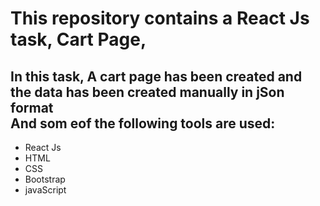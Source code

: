 # This repository contains a React Js task, Cart Page,

<h2>In this task, A cart page has been created and the data has been created manually in jSon format<br />
And som eof the following tools are used:</h2>

<ul>
  <li>React Js</li>
  <li>HTML</li>
  <li>CSS</li>
  <li>Bootstrap</li>
  <li>javaScript</li>
</ul>
